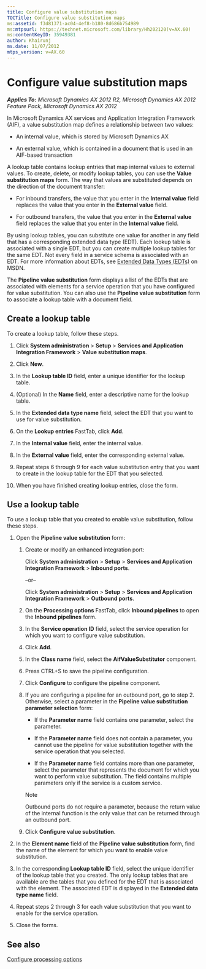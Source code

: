 ```yaml
---
title: Configure value substitution maps
TOCTitle: Configure value substitution maps
ms:assetid: f3d81371-ac04-4ef8-b180-8d686b754989
ms:mtpsurl: https://technet.microsoft.com/library/Hh202120(v=AX.60)
ms:contentKeyID: 35949381
author: Khairunj
ms.date: 11/07/2012
mtps_version: v=AX.60
---
```


# Configure value substitution maps 


_**Applies To:** Microsoft Dynamics AX 2012 R2, Microsoft Dynamics AX 2012 Feature Pack, Microsoft Dynamics AX 2012_

In Microsoft Dynamics AX services and Application Integration Framework (AIF), a value substitution map defines a relationship between two values:

  - An internal value, which is stored by Microsoft Dynamics AX

  - An external value, which is contained in a document that is used in an AIF-based transaction

A lookup table contains lookup entries that map internal values to external values. To create, delete, or modify lookup tables, you can use the **Value substitution maps** form. The way that values are substituted depends on the direction of the document transfer:

  - For inbound transfers, the value that you enter in the **Internal value** field replaces the value that you enter in the **External value** field.

  - For outbound transfers, the value that you enter in the **External value** field replaces the value that you enter in the **Internal value** field.

By using lookup tables, you can substitute one value for another in any field that has a corresponding extended data type (EDT). Each lookup table is associated with a single EDT, but you can create multiple lookup tables for the same EDT. Not every field in a service schema is associated with an EDT. For more information about EDTs, see [Extended Data Types (EDTs)](http://go.microsoft.com/fwlink/?linkid=218225) on MSDN.

The **Pipeline value substitution** form displays a list of the EDTs that are associated with elements for a service operation that you have configured for value substitution. You can also use the **Pipeline value substitution** form to associate a lookup table with a document field.

## Create a lookup table

To create a lookup table, follow these steps.

1.  Click **System administration** \> **Setup** \> **Services and Application Integration Framework** \> **Value substitution maps**.

2.  Click **New**.

3.  In the **Lookup table ID** field, enter a unique identifier for the lookup table.

4.  (Optional) In the **Name** field, enter a descriptive name for the lookup table.

5.  In the **Extended data type name** field, select the EDT that you want to use for value substitution.

6.  On the **Lookup entries** FastTab, click **Add**.

7.  In the **Internal value** field, enter the internal value.

8.  In the **External value** field, enter the corresponding external value.

9.  Repeat steps 6 through 9 for each value substitution entry that you want to create in the lookup table for the EDT that you selected.

10. When you have finished creating lookup entries, close the form.

## Use a lookup table

To use a lookup table that you created to enable value substitution, follow these steps.

1.  Open the **Pipeline value substitution** form:
    
    1.  Create or modify an enhanced integration port:
        
        Click **System administration** \> **Setup** \> **Services and Application Integration Framework** \> **Inbound ports**.
        
        –or–
        
        Click **System administration** \> **Setup** \> **Services and Application Integration Framework** \> **Outbound ports**.
    
    2.  On the **Processing options** FastTab, click **Inbound pipelines** to open the **Inbound pipelines** form.
    
    3.  In the **Service operation ID** field, select the service operation for which you want to configure value substitution.
    
    4.  Click **Add**.
    
    5.  In the **Class name** field, select the **AifValueSubstitutor** component.
    
    6.  Press CTRL+S to save the pipeline configuration.
    
    7.  Click **Configure** to configure the pipeline component.
    
    8.  If you are configuring a pipeline for an outbound port, go to step 2. Otherwise, select a parameter in the **Pipeline value substitution parameter selection** form:
        
          - If the **Parameter name** field contains one parameter, select the parameter.
        
          - If the **Parameter name** field does not contain a parameter, you cannot use the pipeline for value substitution together with the service operation that you selected.
        
          - If the **Parameter name** field contains more than one parameter, select the parameter that represents the document for which you want to perform value substitution. The field contains multiple parameters only if the service is a custom service.
        

        > [!NOTE]
        > <P>Outbound ports do not require a parameter, because the return value of the internal function is the only value that can be returned through an outbound port.</P>

    
    9.  Click **Configure value substitution**.

2.  In the **Element name** field of the **Pipeline value substitution** form, find the name of the element for which you want to enable value substitution.

3.  In the corresponding **Lookup table ID** field, select the unique identifier of the lookup table that you created. The only lookup tables that are available are the tables that you defined for the EDT that is associated with the element. The associated EDT is displayed in the **Extended data type name** field.

4.  Repeat steps 2 through 3 for each value substitution that you want to enable for the service operation.

5.  Close the forms.

## See also

[Configure processing options](configure-processing-options.md)

